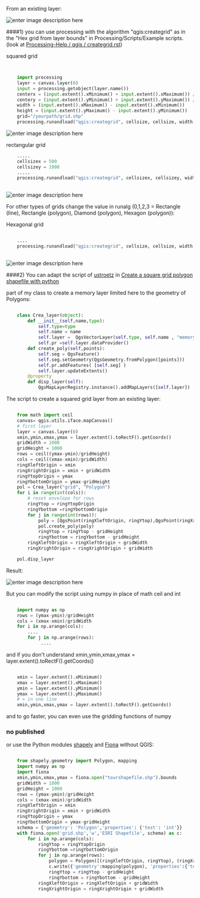 From an existing layer:

![enter image description here][1]

####1) you can use processing  with the algorithm "qgis:creategrid" as in the "Hex grid from layer bounds" in Processing/Scripts/Example scripts. (look at [Processing-Help / qgis / creategrid.rst][2])

squared grid

```python


    import processing
    layer = canvas.layer(0)
    input = processing.getobject(layer.name())
    centerx = (input.extent().xMinimum() + input.extent().xMaximum()) / 2
    centery = (input.extent().yMinimum() + input.extent().yMaximum()) / 2
    width = (input.extent().xMaximum() - input.extent().xMinimum())
    height = (input.extent().yMaximum() - input.extent().yMinimum())
    grid="/yourpath/grid.shp"
    processing.runandload("qgis:creategrid", cellsize, cellsize, width, height, centerx, centery, 1, input.crs().authid(), grid)

```

![enter image description here][3]

rectangular grid

```python
    .....
    cellsizex = 500
    cellsizey = 1000
    .....
    processing.runandload("qgis:creategrid", cellsizex, cellsizey, width, height, centerx, centery, 1, input.crs().authid(), grid)
    
```
![enter image description here][4]

For other types of grids change the value in runalg (0,1,2,3 = Rectangle (line), Rectangle (polygon), Diamond (polygon), Hexagon (polygon)):

Hexagonal grid

```python

    ....
    processing.runandload("qgis:creategrid", cellsize, cellsize, width, height, centerx, centery, 3, input.crs().authid(), grid)
    
```

![enter image description here][5]

####2) You can adapt the script of [ustroetz][5] in [Create a square grid polygon shapefile with python][6]


part of my class to create a memory layer limited here to the geometry of Polygons:

```python

    class Crea_layer(object):
        def __init__(self,name,type):
            self.type=type
            self.name = name
            self.layer =  QgsVectorLayer(self.type, self.name , "memory")
            self.pr =self.layer.dataProvider() 
        def create_poly(self,points):
            self.seg = QgsFeature()  
            self.seg.setGeometry(QgsGeometry.fromPolygon([points]))
            self.pr.addFeatures( [self.seg] )
            self.layer.updateExtents()
        @property
        def disp_layer(self):
            QgsMapLayerRegistry.instance().addMapLayers([self.layer])
```


The script to create a squared grid layer from an existing layer:

```python

    from math import ceil
    canvas= qgis.utils.iface.mapCanvas()
    # first layer
    layer = canvas.layer(0)
    xmin,ymin,xmax,ymax = layer.extent().toRectF().getCoords()
    gridWidth = 1000
    gridHeight = 1000
    rows = ceil((ymax-ymin)/gridHeight)
    cols = ceil((xmax-xmin)/gridWidth)
    ringXleftOrigin = xmin
    ringXrightOrigin = xmin + gridWidth
    ringYtopOrigin = ymax
    ringYbottomOrigin = ymax-gridHeight
    pol = Crea_layer("grid", "Polygon")
    for i in range(int(cols)):
        # reset envelope for rows
        ringYtop = ringYtopOrigin
        ringYbottom =ringYbottomOrigin
        for j in range(int(rows)):
            poly = [QgsPoint(ringXleftOrigin, ringYtop),QgsPoint(ringXrightOrigin, ringYtop),QgsPoint(ringXrightOrigin, ringYbottom),QgsPoint(ringXleftOrigin, ringYbottom),QgsPoint(ringXleftOrigin, ringYtop)] 
            pol.create_poly(poly) 
            ringYtop = ringYtop - gridHeight
            ringYbottom = ringYbottom - gridHeight
        ringXleftOrigin = ringXleftOrigin + gridWidth
        ringXrightOrigin = ringXrightOrigin + gridWidth

    pol.disp_layer
```

     
Result:

![enter image description here][8]


But you can modify the script using numpy in place of math ceil and int

```python

    import numpy as np
    rows = (ymax-ymin)/gridHeight
    cols = (xmax-xmin)/gridWidth
    for i in np.arange(cols):
        ....
        for j in np.arange(rows):
             ....
```
and if you don't understand xmin,ymin,xmax,ymax = layer.extent().toRectF().getCoords()


```python

    xmin = layer.extent().xMinimum()
    xmax = layer.extent().xMaximum()
    ymin = layer.extent().yMinimum()
    ymax = layer.extent().yMaximum()
    # = in one line
    xmin,ymin,xmax,ymax = layer.extent().toRectF().getCoords()
```

and to go faster, you can even use the gridding functions of numpy 

### no published

or use the Python modules  [shapely][9] and [Fiona][10] without QGIS:

```python

    from shapely.geometry import Polygon, mapping
    import numpy as np
    import fiona
    xmin,ymin,xmax,ymax = fiona.open("tourshapefile.shp").bounds
    gridWidth = 1000
    gridHeight = 1000
    rows = (ymax-ymin)/gridHeight
    cols = (xmax-xmin)/gridWidth
    ringXleftOrigin = xmin
    ringXrightOrigin = xmin + gridWidth
    ringYtopOrigin = ymax
    ringYbottomOrigin = ymax-gridHeight
    schema = {'geometry': 'Polygon','properties': {'test': 'int'}}
    with fiona.open('grid.shp','w','ESRI Shapefile', schema) as c:
        for i in np.arange(cols):
            ringYtop = ringYtopOrigin
            ringYbottom =ringYbottomOrigin
            for j in np.arange(rows):
                polygon = Polygon([(ringXleftOrigin, ringYtop), (ringXrightOrigin, ringYtop), (ringXrightOrigin, ringYbottom), (ringXleftOrigin, ringYbottom)])
                c.write({'geometry':mapping(polygon), 'properties':{'test':1}})
                ringYtop = ringYtop - gridHeight
                ringYbottom = ringYbottom - gridHeight
            ringXleftOrigin = ringXleftOrigin + gridWidth
            ringXrightOrigin = ringXrightOrigin + gridWidth

 ```

  [1]: http://i.stack.imgur.com/13iuc.jpg
  [2]: https://github.com/alexbruy/Processing-Help/blob/master/qgis/creategrid.rst
  [3]: http://i.stack.imgur.com/w0Z6F.jpg
  [4]: http://i.stack.imgur.com/MyEk4.jpg
  [5]: http://i.stack.imgur.com/SbLuu.jpg
  [6]: http://gis.stackexchange.com/users/15607/ustroetz
  [7]: http://gis.stackexchange.com/questions/54119/create-a-square-grid-polygon-shapefile-with-python/78030#78030
  [8]: http://i.stack.imgur.com/U825j.jpg
  [9]: http://gispython.org/shapely/manual.html
  [10]: http://toblerity.github.com/fiona/manual.html
  
